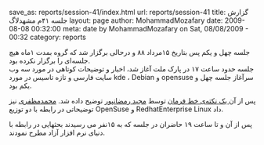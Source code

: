 save_as: reports/session-41/index.html
url: reports/session-41
title: گزارش جلسه ۴۱‌م مشهدلاگ
layout: page
author: MohammadMozafary
date: 2009-08-08 00:32:00
meta: date by MohammadMozafary on Sat, 08/08/2009 - 00:32
category: reports

جلسه چهل و یکم پس بتاریخ ۱۵مرداد ۸۸ و درحالی برگزار شد که گروه بمدت ۱ماه هیچ
جلسه‌ای را برگزار نکرده بود.  
جلسه حدود ساعت ۱۷ در پارک ملت آغاز شد، اخبار و توضیحات کوتاهی در مورد سه وب
سایت فارسی و تازه تاسیس در مورد kde ، Debian و opensuse سرآغاز جلسه چهل و یکم
بود.  


<!--more-->



پس از آن[ یک نکته‌ی خط فرمان](http://mashhadlug.org/node/81) توسط [مجید
رمضانپور](http://mashhadlug.org/user/29) توضیح داده شد.
[محمدمظفری](http://mashhadlug.org/user/8) نیز توضیحاتی در رابطه با دو توزیع
OpenSuse و RedhatEnterprise Linux داد.

پس از آن و تا ساعت ۱۹ حاضران در جلسه که به ۱۵نفر می رسیدند بحثهایی در رابطه با
دنیای نرم افزار آزاد مطرح نمودند.

